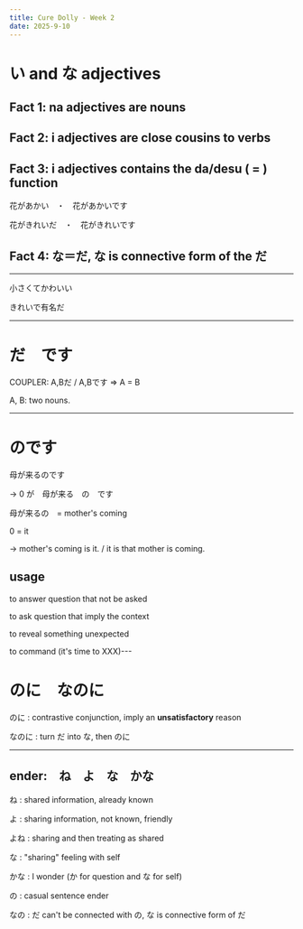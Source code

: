 ```yaml
---
title: Cure Dolly - Week 2
date: 2025-9-10 
---
```


# い and な adjectives

## Fact 1: na adjectives are nouns

## Fact 2: i adjectives are close cousins to verbs

## Fact 3: i adjectives contains the da/desu ( = ) function

花があかい　・　花があかいです

花がきれいだ　・　花がきれいです

## Fact 4: な＝だ, な is connective form of the だ

---

小さくてかわいい

きれいで有名だ

---

# だ　です

COUPLER: A,Bだ / A,Bです => A = B

A, B: two nouns.

---

# のです

母が来るのです

-> 0 が　母が来る　の　です

母が来るの　= mother's coming

0 = it

-> mother's coming is it. / it is that mother is coming.

## usage

to answer question that not be asked

to ask question that imply the context

to reveal something unexpected

to command (it's time to XXX)---

# のに　なのに

のに : contrastive conjunction, imply an **unsatisfactory** reason

なのに : turn だ into な, then のに

---

## ender:　ね　よ　な　かな

ね : shared information, already known

よ : sharing information, not known, friendly

よね : sharing and then treating as shared

な : "sharing" feeling with self

かな : I wonder (か for question and な for self)

の : casual sentence ender

なの : だ can't be connected with の, な is connective form of だ


